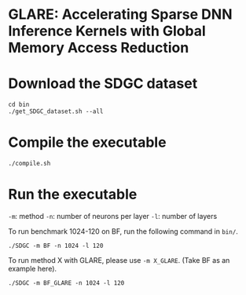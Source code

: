# GLARE: Accelerating Sparse DNN Inference Kernels with Global Memory Access Reduction
# Download the SDGC dataset
```
cd bin
./get_SDGC_dataset.sh --all
```
# Compile the executable
```
./compile.sh
```
# Run the executable
`-m`: method
`-n`: number of neurons per layer
`-l`: number of layers

To run benchmark 1024-120 on BF, run the following command in `bin/`.
```
./SDGC -m BF -n 1024 -l 120
```
To run method X with GLARE, please use `-m X_GLARE`. (Take BF as an example here).
```
./SDGC -m BF_GLARE -n 1024 -l 120
```
